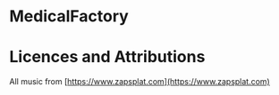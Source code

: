 # MedicalFactory

# Licences and Attributions

All music from [https://www.zapsplat.com](https://www.zapsplat.com)
